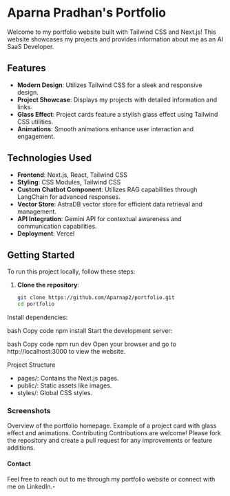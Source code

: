 # Aparna Pradhan's Portfolio

Welcome to my portfolio website built with Tailwind CSS and Next.js! This website showcases my projects and provides information about me as an AI SaaS Developer.

## Features

- **Modern Design**: Utilizes Tailwind CSS for a sleek and responsive design.
- **Project Showcase**: Displays my projects with detailed information and links.
- **Glass Effect**: Project cards feature a stylish glass effect using Tailwind CSS utilities.
- **Animations**: Smooth animations enhance user interaction and engagement.

## Technologies Used

- **Frontend**: Next.js, React, Tailwind CSS
- **Styling**: CSS Modules, Tailwind CSS
- **Custom Chatbot Component**: Utilizes RAG capabilities through LangChain for advanced responses.
- **Vector Store**: AstraDB vector store for efficient data retrieval and management.
- **API Integration**: Gemini API for contextual awareness and communication capabilities.
- **Deployment**: Vercel

## Getting Started

To run this project locally, follow these steps:

1. **Clone the repository**:
   ```bash
   git clone https://github.com/Aparnap2/portfolio.git
   cd portfolio
Install dependencies:

bash
Copy code
npm install
Start the development server:

bash
Copy code
npm run dev
Open your browser and go to http://localhost:3000 to view the website.

Project Structure
- pages/: Contains the Next.js pages.
- public/: Static assets like images.
- styles/: Global CSS styles.
### Screenshots
Overview of the portfolio homepage.
Example of a project card with glass effect and animations.
Contributing
Contributions are welcome! Please fork the repository and create a pull request for any improvements or feature additions.

#### Contact
Feel free to reach out to me through my portfolio website or connect with me on LinkedIn.- 
